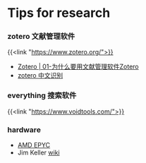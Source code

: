 # Tips for research


### zotero 文献管理软件
{{<link "https://www.zotero.org/">}}
* [Zotero | 01-为什么要用文献管理软件Zotero](https://www.bilibili.com/video/BV1cJ411h77k)
* [zotero 中文识别](https://www.bilibili.com/read/cv6968662/)

### everything 搜索软件
{{<link "https://www.voidtools.com/">}}


### hardware
* [AMD EPYC](https://www.amd.com/en/products/epyc-server)
* Jim Keller
[wiki](https://www.wikiwand.com/en/Jim_Keller_(engineer))  

